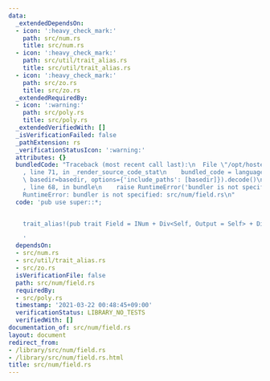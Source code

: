 ```yaml
---
data:
  _extendedDependsOn:
  - icon: ':heavy_check_mark:'
    path: src/num.rs
    title: src/num.rs
  - icon: ':heavy_check_mark:'
    path: src/util/trait_alias.rs
    title: src/util/trait_alias.rs
  - icon: ':heavy_check_mark:'
    path: src/zo.rs
    title: src/zo.rs
  _extendedRequiredBy:
  - icon: ':warning:'
    path: src/poly.rs
    title: src/poly.rs
  _extendedVerifiedWith: []
  _isVerificationFailed: false
  _pathExtension: rs
  _verificationStatusIcon: ':warning:'
  attributes: {}
  bundledCode: "Traceback (most recent call last):\n  File \"/opt/hostedtoolcache/Python/3.9.4/x64/lib/python3.9/site-packages/onlinejudge_verify/documentation/build.py\"\
    , line 71, in _render_source_code_stat\n    bundled_code = language.bundle(stat.path,\
    \ basedir=basedir, options={'include_paths': [basedir]}).decode()\n  File \"/opt/hostedtoolcache/Python/3.9.4/x64/lib/python3.9/site-packages/onlinejudge_verify/languages/user_defined.py\"\
    , line 68, in bundle\n    raise RuntimeError('bundler is not specified: {}'.format(path.as_posix()))\n\
    RuntimeError: bundler is not specified: src/num/field.rs\n"
  code: 'pub use super::*;


    trait_alias!(pub trait Field = INum + Div<Self, Output = Self> + DivAssign<Self>);

    '
  dependsOn:
  - src/num.rs
  - src/util/trait_alias.rs
  - src/zo.rs
  isVerificationFile: false
  path: src/num/field.rs
  requiredBy:
  - src/poly.rs
  timestamp: '2021-03-22 00:48:45+09:00'
  verificationStatus: LIBRARY_NO_TESTS
  verifiedWith: []
documentation_of: src/num/field.rs
layout: document
redirect_from:
- /library/src/num/field.rs
- /library/src/num/field.rs.html
title: src/num/field.rs
---
```

